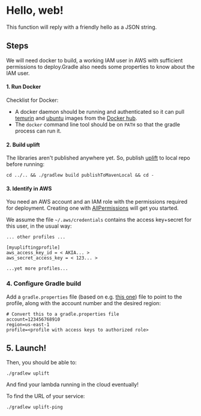 # Hello, web!

This function will reply with a friendly hello as a JSON string.

## Steps

We will need docker to build, a working IAM user in AWS with sufficient permissions to deploy.Gradle also needs some properties to know about the IAM user. 

#### 1. Run Docker

Checklist for Docker:

* A docker daemon should be running and authenticated so it can pull [temurin](https://hub.docker.com/_/eclipse-temurin/) and [ubuntu](https://hub.docker.com/_/ubuntu) images from the [Docker hub](https://hub.docker.com/).
* The `docker` command line tool should be on `PATH` so that the gradle process can run it.

#### 2. Build uplift

The libraries aren't published anywhere yet. So, publish [uplift](../..) to local repo before running:

```
cd ../.. && ./gradlew build publishToMavenLocal && cd -
```

#### 3. Identify in AWS

You need an AWS account and an IAM role with the permissions required for deployment. Creating one with [AllPermissions](https://us-east-1.console.aws.amazon.com/iam/home?region=us-east-1#/policies/arn:aws:iam::aws:policy/AdministratorAccess) will get you started.

We assume the file `~/.aws/credentials` contains the access key+secret for this user, in the usual way:

```
... other profiles ...

[myupliftingprofile]
aws_access_key_id = < AKIA... >
aws_secret_access_key = < 123... >

...yet more profiles...
```

### 4. Configure Gradle build

Add a `gradle.properties` file (based on e.g. [this one](./gradle.properties.template.txt)) file to point to the profile, along with the account number and the desired region:

```
# Convert this to a gradle.properties file
account=123456768910
region=us-east-1
profile=<profile with access keys to authorized role> 
```

## 5. Launch!

Then, you should be able to:

```
./gradlew uplift
```

And find your lambda running in the cloud eventually!

To find the URL of your service:

```
./gradlew uplift-ping
```
